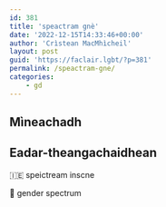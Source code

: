 ```yaml
---
id: 381
title: 'speactram gnè'
date: '2022-12-15T14:33:46+00:00'
author: 'Crìstean MacMhìcheil'
layout: post
guid: 'https://faclair.lgbt/?p=381'
permalink: /speactram-gne/
categories:
    - gd
---
```


## Mìneachadh

## Eadar-theangachaidhean

&#x1f1ee;&#x1f1ea; speictream inscne

&#x1f3f4;&#xe0067;&#xe0062;&#xe0065;&#xe006e;&#xe0067;&#xe007f; gender spectrum